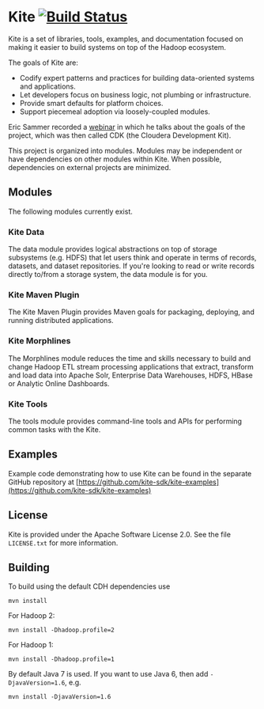 # Kite [![Build Status](https://travis-ci.org/kite-sdk/kite.png?branch=master)](http://travis-ci.org/kite-sdk/kite)

Kite is a set of libraries, tools, examples,
and documentation focused on making it easier to build systems on top of the
Hadoop ecosystem.

The goals of Kite are:

* Codify expert patterns and practices for building data-oriented systems and
applications.
* Let developers focus on business logic, not plumbing or infrastructure.
* Provide smart defaults for platform choices.
* Support piecemeal adoption via loosely-coupled modules.

Eric Sammer recorded a [webinar](http://www.cloudera.com/content/cloudera/en/resources/library/recordedwebinar/cloudera-development-kit-cdk-hadoop-application-development-made-easier.html)
in which he talks about the goals of the project, which was then called CDK (the Cloudera Development Kit).

This project is organized into modules. Modules may be independent or have
dependencies on other modules within Kite. When possible, dependencies on
external projects are minimized.

## Modules

The following modules currently exist.

### Kite Data

The data module provides logical abstractions on top of storage subsystems (e.g.
HDFS) that let users think and operate in terms of records, datasets, and
dataset repositories. If you're looking to read or write records directly
to/from a storage system, the data module is for you.

### Kite Maven Plugin

The Kite Maven Plugin provides Maven goals for packaging, deploying, and running
distributed applications.

### Kite Morphlines

The Morphlines module reduces the time and skills necessary to build and change Hadoop
ETL stream processing applications that extract, transform and load data into Apache
Solr, Enterprise Data Warehouses, HDFS, HBase or Analytic Online Dashboards.

### Kite Tools

The tools module provides command-line tools and APIs for performing common tasks with
the Kite.

## Examples

Example code demonstrating how to use Kite can be found in the separate GitHub
repository at [https://github.com/kite-sdk/kite-examples](https://github.com/kite-sdk/kite-examples)

## License

Kite is provided under the Apache Software License 2.0. See the file
`LICENSE.txt` for more information.

## Building

To build using the default CDH dependencies use

```
mvn install
```

For Hadoop 2:

```
mvn install -Dhadoop.profile=2
```

For Hadoop 1:

```
mvn install -Dhadoop.profile=1
```

By default Java 7 is used. If you want to use Java 6, then add `-DjavaVersion=1.6`, e.g.

```
mvn install -DjavaVersion=1.6
```
